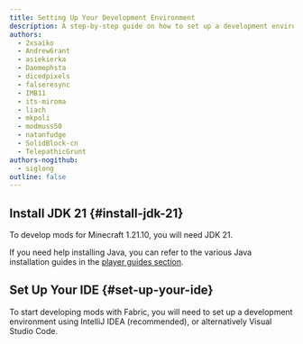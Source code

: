 ```yaml
---
title: Setting Up Your Development Environment
description: A step-by-step guide on how to set up a development environment to create mods using Fabric.
authors:
  - 2xsaiko
  - Andrew6rant
  - asiekierka
  - Daomephsta
  - dicedpixels
  - falseresync
  - IMB11
  - its-miroma
  - liach
  - mkpoli
  - modmuss50
  - natanfudge
  - SolidBlock-cn
  - TelepathicGrunt
authors-nogithub:
  - siglong
outline: false
---
```


<script setup lang="ts">
const choices = [
  {
    name: 'IntelliJ IDEA',
    href: './intellij-idea/setting-up',
    image: '/assets/develop/getting-started/intellij/logo.svg',
  },
  {
    name: 'Visual Studio Code',
    href: './vscode/setting-up',
    image: '/assets/develop/getting-started/vscode/logo.svg',
  },
];
</script>

## Install JDK 21 {#install-jdk-21}

To develop mods for Minecraft 1.21.10, you will need JDK 21.

If you need help installing Java, you can refer to the various Java installation guides in the [player guides section](../../players/index).

## Set Up Your IDE {#set-up-your-ide}

To start developing mods with Fabric, you will need to set up a development environment using IntelliJ IDEA (recommended), or alternatively Visual Studio Code.

<ChoiceComponent :choices />
